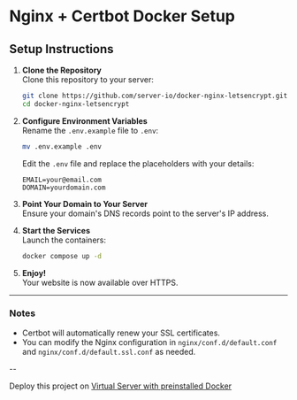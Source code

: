 # Nginx + Certbot Docker Setup

## Setup Instructions

1. **Clone the Repository**  
   Clone this repository to your server:

   ```bash
   git clone https://github.com/server-io/docker-nginx-letsencrypt.git
   cd docker-nginx-letsencrypt
   ```

2. **Configure Environment Variables**  
   Rename the `.env.example` file to `.env`:

   ```bash
   mv .env.example .env
   ```

   Edit the `.env` file and replace the placeholders with your details:

   ```env
   EMAIL=your@email.com
   DOMAIN=yourdomain.com
   ```

3. **Point Your Domain to Your Server**  
   Ensure your domain's DNS records point to the server's IP address.

4. **Start the Services**  
   Launch the containers:

   ```bash
   docker compose up -d
   ```

5. **Enjoy!**  
   Your website is now available over HTTPS.

---

### Notes
- Certbot will automatically renew your SSL certificates.  
- You can modify the Nginx configuration in `nginx/conf.d/default.conf` and `nginx/conf.d/default.ssl.conf` as needed.

--

Deploy this project on [Virtual Server with preinstalled Docker](https://serverio.io/vps_docker)
